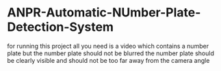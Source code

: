 # ANPR-Automatic-NUmber-Plate-Detection-System
for running this project all you need is a video which contains a number plate but the number plate should not be blurred 
the number plate should be clearly visible and should not be too far away from the camera angle



